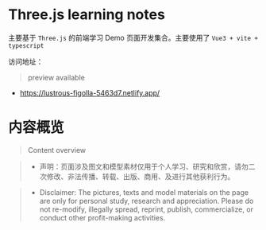 # Three.js learning notes

主要基于 `Three.js` 的前端学习 Demo 页面开发集合。主要使用了 `Vue3 + vite + typescript`

访问地址：

> preview available

- <https://lustrous-figolla-5463d7.netlify.app/>

# 内容概览

> Content overview

> - 声明：页面涉及图文和模型素材仅用于个人学习、研究和欣赏，请勿二次修改、非法传播、转载、出版、商用、及进行其他获利行为。

> - Disclaimer: The pictures, texts and model materials on the page are only for personal study, research and appreciation. Please do not re-modify, illegally spread, reprint, publish, commercialize, or conduct other profit-making activities.
